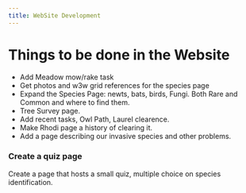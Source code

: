 ```yaml
---
title: WebSite Development
---
```


Things to be done in the Website
================================

* Add Meadow mow/rake task
* Get photos and w3w grid references for the species page
* Expand the Species Page: newts, bats, birds, Fungi. Both Rare and Common and where to find them.
* Tree Survey page.
* Add recent tasks, Owl Path, Laurel clearence.
* Make Rhodi page a history of clearing it.
* Add a page describing our invasive species and other problems.

### Create a quiz page

Create a page that hosts a small quiz, multiple choice on species identification.

